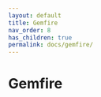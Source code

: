 ```yaml
---
layout: default
title: Gemfire
nav_order: 8
has_children: true
permalink: docs/gemfire/
---
```


# Gemfire
